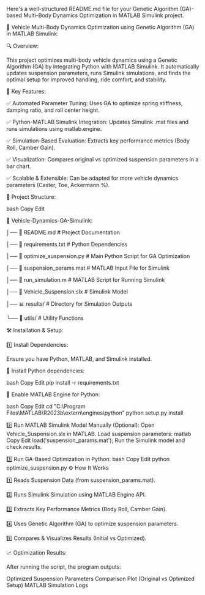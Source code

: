 
Here's a well-structured README.md file for your Genetic Algorithm (GA)-based Multi-Body Dynamics Optimization in MATLAB Simulink project.

🚗 Vehicle Multi-Body Dynamics Optimization using Genetic Algorithm (GA) in MATLAB Simulink:

🔍 Overview:

This project optimizes multi-body vehicle dynamics using a Genetic Algorithm (GA) by integrating Python with MATLAB Simulink. It automatically updates suspension parameters, runs Simulink simulations, and finds the optimal setup for improved handling, ride comfort, and stability.

📌 Key Features:

✅ Automated Parameter Tuning: Uses GA to optimize spring stiffness, damping ratio, and roll center height.

✅ Python-MATLAB Simulink Integration: Updates Simulink .mat files and runs simulations using matlab.engine.

✅ Simulation-Based Evaluation: Extracts key performance metrics (Body Roll, Camber Gain).

✅ Visualization: Compares original vs optimized suspension parameters in a bar chart.

✅ Scalable & Extensible: Can be adapted for more vehicle dynamics parameters (Caster, Toe, Ackermann %).

📁 Project Structure:

bash
Copy
Edit

📂 Vehicle-Dynamics-GA-Simulink:

│── 📜 README.md              # Project Documentation

│── 📜 requirements.txt       # Python Dependencies

│── 📜 optimize_suspension.py # Main Python Script for GA Optimization

│── 📜 suspension_params.mat  # MATLAB Input File for Simulink

│── 📜 run_simulation.m       # MATLAB Script for Running Simulink

│── 📜 Vehicle_Suspension.slx # Simulink Model

│── 📊 results/               # Directory for Simulation Outputs

└── 📂 utils/                 # Utility Functions

🛠️ Installation & Setup:

1️⃣ Install Dependencies:

Ensure you have Python, MATLAB, and Simulink installed.

🔹 Install Python dependencies:

bash
Copy
Edit
pip install -r requirements.txt

🔹 Enable MATLAB Engine for Python:

bash
Copy
Edit
cd "C:\Program Files\MATLAB\R2023b\extern\engines\python"
python setup.py install

2️⃣ Run MATLAB Simulink Model Manually (Optional):
Open Vehicle_Suspension.slx in MATLAB.
Load suspension parameters:
matlab
Copy
Edit
load('suspension_params.mat');
Run the Simulink model and check results.

3️⃣ Run GA-Based Optimization in Python:
bash
Copy
Edit
python optimize_suspension.py
⚙️ How It Works

1️⃣ Reads Suspension Data (from suspension_params.mat).

2️⃣ Runs Simulink Simulation using MATLAB Engine API.

3️⃣ Extracts Key Performance Metrics (Body Roll, Camber Gain).

4️⃣ Uses Genetic Algorithm (GA) to optimize suspension parameters.

5️⃣ Compares & Visualizes Results (Initial vs Optimized).


📈 Optimization Results:

After running the script, the program outputs:

Optimized Suspension Parameters
Comparison Plot (Original vs Optimized Setup)
MATLAB Simulation Logs
